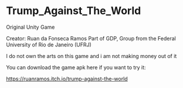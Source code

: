 # Trump_Against_The_World
Original Unity Game

Creator: Ruan da Fonseca Ramos
Part of GDP, Group from the Federal University of Rio de Janeiro (UFRJ)

I do not own the arts on this game and i am not making money out of it

You can download the game apk here if you want to try it:

https://ruanramos.itch.io/trump-against-the-world
